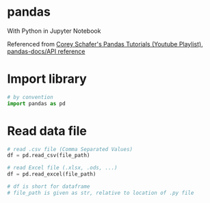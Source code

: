 # pandas

With Python in Jupyter Notebook

Referenced from [Corey Schafer's Pandas Tutorials (Youtube Playlist)](https://www.youtube.com/playlist?list=PL-osiE80TeTsWmV9i9c58mdDCSskIFdDS), [pandas-docs/API reference](https://pandas.pydata.org/docs/reference/index.html#api)

# Import library

```py
# by convention
import pandas as pd
```

# Read data file

```py
# read .csv file (Comma Separated Values)
df = pd.read_csv(file_path)

# read Excel file (.xlsx, .ods, ...)
df = pd.read_excel(file_path)

# df is short for dataframe
# file_path is given as str, relative to location of .py file
```
